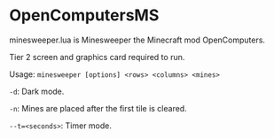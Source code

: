 # OpenComputersMS
minesweeper.lua is Minesweeper the Minecraft mod OpenComputers.

Tier 2 screen and graphics card required to run.

Usage: `minesweeper [options] <rows> <columns> <mines>`

 `-d`: Dark mode.
 
 `-n`: Mines are placed after the first tile is cleared.
 
 `--t=<seconds>`: Timer mode.
